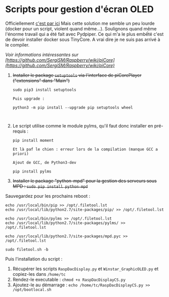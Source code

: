 # Scripts pour gestion d'écran OLED

Officiellement [c'est par ici](https://github.com/audiophonics/Pydpiper-Raspdac)
Mais cette solution me semble un peu lourde (docker pour un script, violent quand même...). Soulignons quand même l'énorme travail qui a été fait avec Pydpiper. Ce qui m'a le plus embếté c'est de devoir installer docker sous TinyCore. A vrai dire je ne suis pas arrivé à le compiler.

*Voir informations intéressantes sur [https://github.com/SergiSM/Raspberry/wiki/piCore](https://github.com/SergiSM/Raspberry/wiki/piCore)*

1. ~~Installer le package `setuptools` via l'interface de piCorePlayer ("extensions" dans "Main")~~
    ```
    sudo pip3 install setuptools

    Puis upgrade :

    python3 -m pip install --upgrade pip setuptools wheel



    ```
2. Le script utilise comme le module pylms, qu'il faut donc installer en pré-requis :
    ```
    pip install moment

    Et là paf le chien : erreur lors de la compilation (manque GCC a priori)

    Ajout de GCC, de Python3-dev

    pip install pylms
    ```
7. ~~Installer le package "python-mpd" pour la gestion des serveurs sous MPD : `sudo pip install python-mpd`~~

Sauvegardez pour les prochains reboot :

```
echo /usr/local/bin/pip >> /opt/.filetool.lst
echo /usr/local/lib/python2.7/site-packages/pip/ >> /opt/.filetool.lst

echo /usr/local/bin/pylms >> /opt/.filetool.lst
echo /usr/local/lib/python2.7/site-packages/pylms/ >> /opt/.filetool.lst

echo /usr/local/lib/python2.7/site-packages/mpd.pyc >> /opt/.filetool.lst

sudo filetool.sh -b
```

Puis l'installation du script :

1. Récupérer les scripts `RaspDacDisplay.py` et `Winstar_GraphicOLED.py` et copiez-les dans `/home/tc`
2. Rendez-le executable : `chmod +x RaspDacDisplayCS.py`
3. Ajoutez-le au démarrage : `echo /home/tc/RaspDacDisplayCS.py >> /opt/bootlocal.sh`